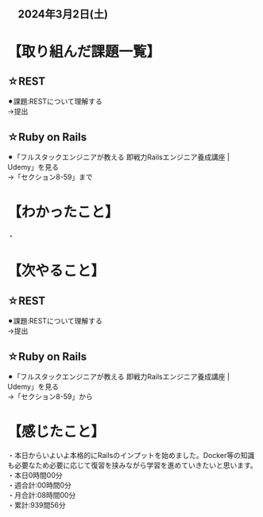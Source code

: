 ## 　2024年3月2日(土)
# 【取り組んだ課題一覧】
## ☆REST
⚫︎課題:RESTについて理解する<br>
→提出<br>
## ☆Ruby on Rails
⚫︎「フルスタックエンジニアが教える 即戦力Railsエンジニア養成講座 | Udemy」を見る<br>
→「セクション8-59」まで<br>
# 【わかったこと】
・<br>

# 【次やること】
## ☆REST
⚫︎課題:RESTについて理解する<br>
→提出<br>
## ☆Ruby on Rails
⚫︎「フルスタックエンジニアが教える 即戦力Railsエンジニア養成講座 | Udemy」を見る<br>
→「セクション8-59」から<br>
# 【感じたこと】
・本日からいよいよ本格的にRailsのインプットを始めました。Docker等の知識も必要なため必要に応じて復習を挟みながら学習を進めていきたいと思います。<br>
・本日0時間00分<br>
・週合計:00時間0分<br>
・月合計:08時間00分<br>
・累計:939間56分<br>
